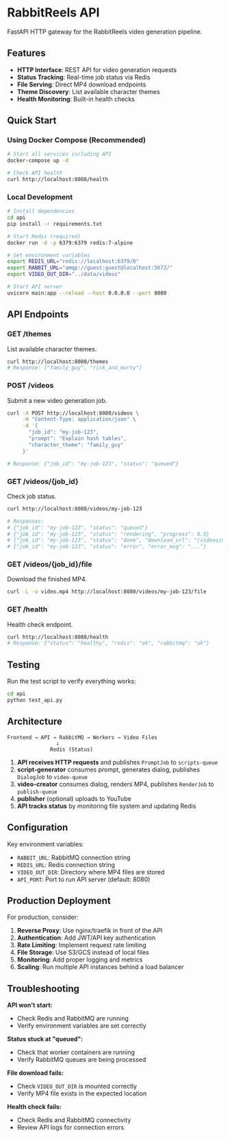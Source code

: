 # RabbitReels API

FastAPI HTTP gateway for the RabbitReels video generation pipeline.

## Features

- **HTTP Interface**: REST API for video generation requests
- **Status Tracking**: Real-time job status via Redis
- **File Serving**: Direct MP4 download endpoints
- **Theme Discovery**: List available character themes
- **Health Monitoring**: Built-in health checks

## Quick Start

### Using Docker Compose (Recommended)

```bash
# Start all services including API
docker-compose up -d

# Check API health
curl http://localhost:8080/health
```

### Local Development

```bash
# Install dependencies
cd api
pip install -r requirements.txt

# Start Redis (required)
docker run -d -p 6379:6379 redis:7-alpine

# Set environment variables
export REDIS_URL="redis://localhost:6379/0"
export RABBIT_URL="amqp://guest:guest@localhost:5672/"
export VIDEO_OUT_DIR="../data/videos"

# Start API server
uvicorn main:app --reload --host 0.0.0.0 --port 8080
```

## API Endpoints

### GET /themes
List available character themes.

```bash
curl http://localhost:8080/themes
# Response: ["family_guy", "rick_and_morty"]
```

### POST /videos
Submit a new video generation job.

```bash
curl -X POST http://localhost:8080/videos \
     -H "Content-Type: application/json" \
     -d '{
       "job_id": "my-job-123",
       "prompt": "Explain hash tables",
       "character_theme": "family_guy"
     }'

# Response: {"job_id": "my-job-123", "status": "queued"}
```

### GET /videos/{job_id}
Check job status.

```bash
curl http://localhost:8080/videos/my-job-123

# Responses:
# {"job_id": "my-job-123", "status": "queued"}
# {"job_id": "my-job-123", "status": "rendering", "progress": 0.5}
# {"job_id": "my-job-123", "status": "done", "download_url": "/videos/my-job-123/file"}
# {"job_id": "my-job-123", "status": "error", "error_msg": "..."}
```

### GET /videos/{job_id}/file
Download the finished MP4.

```bash
curl -L -o video.mp4 http://localhost:8080/videos/my-job-123/file
```

### GET /health
Health check endpoint.

```bash
curl http://localhost:8080/health
# Response: {"status": "healthy", "redis": "ok", "rabbitmq": "ok"}
```

## Testing

Run the test script to verify everything works:

```bash
cd api
python test_api.py
```

## Architecture

```
Frontend → API → RabbitMQ → Workers → Video Files
                ↓
              Redis (Status)
```

1. **API receives HTTP requests** and publishes `PromptJob` to `scripts-queue`
2. **script-generator** consumes prompt, generates dialog, publishes `DialogJob` to `video-queue`
3. **video-creator** consumes dialog, renders MP4, publishes `RenderJob` to `publish-queue`
4. **publisher** (optional) uploads to YouTube
5. **API tracks status** by monitoring file system and updating Redis

## Configuration

Key environment variables:

- `RABBIT_URL`: RabbitMQ connection string
- `REDIS_URL`: Redis connection string  
- `VIDEO_OUT_DIR`: Directory where MP4 files are stored
- `API_PORT`: Port to run API server (default: 8080)

## Production Deployment

For production, consider:

1. **Reverse Proxy**: Use nginx/traefik in front of the API
2. **Authentication**: Add JWT/API key authentication
3. **Rate Limiting**: Implement request rate limiting
4. **File Storage**: Use S3/GCS instead of local files
5. **Monitoring**: Add proper logging and metrics
6. **Scaling**: Run multiple API instances behind a load balancer

## Troubleshooting

**API won't start:**
- Check Redis and RabbitMQ are running
- Verify environment variables are set correctly

**Status stuck at "queued":**
- Check that worker containers are running
- Verify RabbitMQ queues are being processed

**File download fails:**
- Check `VIDEO_OUT_DIR` is mounted correctly
- Verify MP4 file exists in the expected location

**Health check fails:**
- Check Redis and RabbitMQ connectivity
- Review API logs for connection errors
